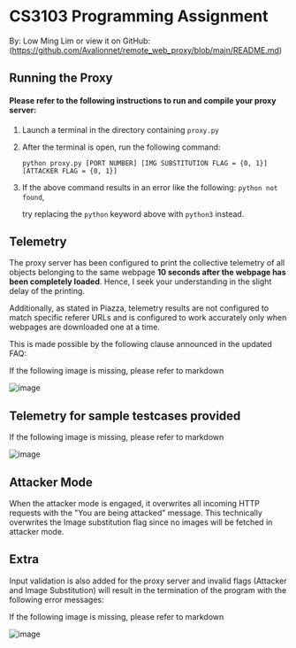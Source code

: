 # CS3103 Programming Assignment

By: Low Ming Lim
or view it on GitHub: (https://github.com/Avalionnet/remote_web_proxy/blob/main/README.md)

## Running the Proxy
#### Please refer to the following instructions to run and compile your proxy server:

1. Launch a terminal in the directory containing ``proxy.py``
1. After the terminal is open, run the following command: 

    ``python proxy.py [PORT NUMBER] [IMG SUBSTITUTION FLAG = {0, 1}] [ATTACKER FLAG = {0, 1}]``
    
1. If the above command results in an error like the following: ``python not found``, 
    
    try replacing the ``python`` keyword above with ``python3`` instead.
    
## Telemetry
The proxy server has been configured to print the collective telemetry of all objects belonging to the same webpage <b>10 seconds after the webpage has been completely loaded</b>. Hence, I seek your understanding in the slight delay of the printing.

Additionally, as stated in Piazza, telemetry results are not configured to match specific referer URLs and is configured to work accurately only when webpages are downloaded one at a time. 

This is made possible by the following clause announced in the updated FAQ:

If the following image is missing, please refer to markdown

![image](https://user-images.githubusercontent.com/48002577/202707570-1b8c1fc6-a838-47dc-9fc0-6b43b005a308.png)

## Telemetry for sample testcases provided

If the following image is missing, please refer to markdown

![image](https://user-images.githubusercontent.com/48002577/202711688-e329d283-94bb-4fdc-8d31-5cfd81ac5b58.png)



## Attacker Mode
When the attacker mode is engaged, it overwrites all incoming HTTP requests with the "You are being attacked" message. This technically overwrites the Image substitution flag since no images will be fetched in attacker mode.

## Extra
Input validation is also added for the proxy server and invalid flags (Attacker and Image Substitution) will result in the termination of the program with the following error messages:

If the following image is missing, please refer to markdown

![image](https://user-images.githubusercontent.com/48002577/202708599-99ed5e92-dbb5-4a5c-be68-fabc7a665aca.png)


